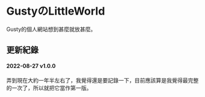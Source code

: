 # GustyのLittleWorld
  Gusty的個人網站想到甚麼就放甚麼。  
## 更新紀錄
#### 2022-08-27 v1.0.0  
弄到現在大約一年半左右了，我覺得還是要記錄一下，目前應該算是我覺得最完整的一次了，所以就把它當作第一版。  